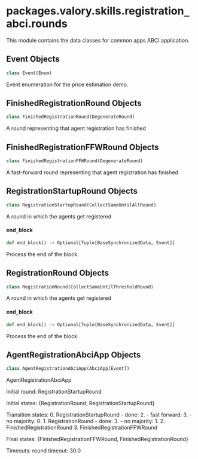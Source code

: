 <a id="packages.valory.skills.registration_abci.rounds"></a>

# packages.valory.skills.registration`_`abci.rounds

This module contains the data classes for common apps ABCI application.

<a id="packages.valory.skills.registration_abci.rounds.Event"></a>

## Event Objects

```python
class Event(Enum)
```

Event enumeration for the price estimation demo.

<a id="packages.valory.skills.registration_abci.rounds.FinishedRegistrationRound"></a>

## FinishedRegistrationRound Objects

```python
class FinishedRegistrationRound(DegenerateRound)
```

A round representing that agent registration has finished

<a id="packages.valory.skills.registration_abci.rounds.FinishedRegistrationFFWRound"></a>

## FinishedRegistrationFFWRound Objects

```python
class FinishedRegistrationFFWRound(DegenerateRound)
```

A fast-forward round representing that agent registration has finished

<a id="packages.valory.skills.registration_abci.rounds.RegistrationStartupRound"></a>

## RegistrationStartupRound Objects

```python
class RegistrationStartupRound(CollectSameUntilAllRound)
```

A round in which the agents get registered

<a id="packages.valory.skills.registration_abci.rounds.RegistrationStartupRound.end_block"></a>

#### end`_`block

```python
def end_block() -> Optional[Tuple[BaseSynchronizedData, Event]]
```

Process the end of the block.

<a id="packages.valory.skills.registration_abci.rounds.RegistrationRound"></a>

## RegistrationRound Objects

```python
class RegistrationRound(CollectSameUntilThresholdRound)
```

A round in which the agents get registered

<a id="packages.valory.skills.registration_abci.rounds.RegistrationRound.end_block"></a>

#### end`_`block

```python
def end_block() -> Optional[Tuple[BaseSynchronizedData, Event]]
```

Process the end of the block.

<a id="packages.valory.skills.registration_abci.rounds.AgentRegistrationAbciApp"></a>

## AgentRegistrationAbciApp Objects

```python
class AgentRegistrationAbciApp(AbciApp[Event])
```

AgentRegistrationAbciApp

Initial round: RegistrationStartupRound

Initial states: {RegistrationRound, RegistrationStartupRound}

Transition states:
    0. RegistrationStartupRound
        - done: 2.
        - fast forward: 3.
        - no majority: 0.
    1. RegistrationRound
        - done: 3.
        - no majority: 1.
    2. FinishedRegistrationRound
    3. FinishedRegistrationFFWRound

Final states: {FinishedRegistrationFFWRound, FinishedRegistrationRound}

Timeouts:
    round timeout: 30.0

